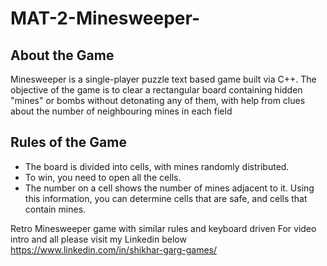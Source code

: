 # MAT-2-Minesweeper-

## About the Game
Minesweeper is a single-player puzzle text based game built via C++. The objective of the game is to clear a rectangular board containing hidden "mines" or bombs without detonating any of them, with help from clues about the number of neighbouring mines in each field

## Rules of the Game
- The board is divided into cells, with mines randomly distributed.
- To win, you need to open all the cells.
- The number on a cell shows the number of mines adjacent to it. Using this information, you can determine cells that are safe, and cells that contain mines.


Retro Minesweeper game with similar rules and keyboard driven
For video intro and all please visit my Linkedin  below 
https://www.linkedin.com/in/shikhar-garg-games/
